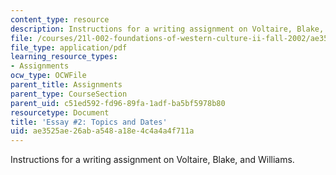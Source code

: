 ```yaml
---
content_type: resource
description: Instructions for a writing assignment on Voltaire, Blake, and Williams.
file: /courses/21l-002-foundations-of-western-culture-ii-fall-2002/ae3525ae26aba548a18e4c4a4a4f711a_essay2.pdf
file_type: application/pdf
learning_resource_types:
- Assignments
ocw_type: OCWFile
parent_title: Assignments
parent_type: CourseSection
parent_uid: c51ed592-fd96-89fa-1adf-ba5bf5978b80
resourcetype: Document
title: 'Essay #2: Topics and Dates'
uid: ae3525ae-26ab-a548-a18e-4c4a4a4f711a
---
```

Instructions for a writing assignment on Voltaire, Blake, and Williams.

